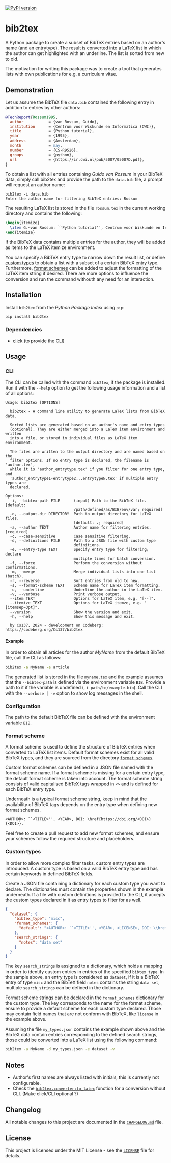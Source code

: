 [![PyPI version](https://img.shields.io/pypi/v/bib2tex.svg)](https://pypi.org/project/bib2tex/)

# bib2tex

A Python package to create a subset of BibTeX entries based on an author's name
(and an entrytype). The result is converted into a LaTeX list in which the author
can get highlighted with an underline. The list is sorted from new to old.

The motivation for writing this package was to create a tool that generates lists
with own publications for e.g. a curriculum vitae.


## Demonstration

Let us assume the BibTeX file `data.bib` contained the following entry in addition
to entries by other authors:

```bibtex
@TechReport{Rossum1995,
  author           = {van Rossum, Guido},
  institution      = {Centrum voor Wiskunde en Informatica (CWI)},
  title            = {Python tutorial},
  year             = {1995},
  address          = {Amsterdam},
  month            = may,
  number           = {CS-R9526},
  groups           = {python},
  url              = {https://ir.cwi.nl/pub/5007/05007D.pdf},
}
```

To obtain a list with all entries containing *Guido van Rossum* in your BibTeX
data, simply call bib2tex and provide the path to the `data.bib` file, a prompt
will request an author name:

```text
bib2tex -i data.bib
Enter the author name for filtering BibTeX entries: Rossum
```

The resulting LaTeX list is stored in the file `rossum.tex` in the current working
directory and contains the following:

```tex
\begin{itemize}
  \item G.~van Rossum: ``Python tutorial'', Centrum voor Wiskunde en Informatica (CWI), 1995.
\end{itemize}
```

If the BibTeX data contains multiple entries for the author, they will be added
as items to the LaTeX itemize environment.

You can specify a BibTeX entry type to narrow down the result list, or define
[custom types](https://codeberg.org/Cs137/bib2tex/src/branch/dev/README.md#custom-types)
to obtain a list with a subset of a certain BibTeX entry type.
Furthermore, [format schemes](https://codeberg.org/Cs137/bib2tex/src/branch/dev/README.md#format-scheme)
can be added to adjust the formatting of the LaTeX item string if desired.
There are more options to influence the conversion and run the command withouth
any need for an interaction.


## Installation

Install `bib2tex` from the *Python Package Index* using `pip`:

```bash
pip install bib2tex
```

### Dependencies

- [click](https://pypi.org/project/click/) (to provide the CLI)


## Usage

### CLI

The CLI can be called with the command `bib2tex`, if the package is installed.
Run it with the `--help` option to get the following usage information and a list
of all options:

```text
Usage: bib2tex [OPTIONS]

  bib2tex - A command line utility to generate LaTeX lists from BibTeX data.

  Sorted lists are generated based on an author's name and entry types
  (optional). They are either merged into a LaTeX item environment and written
  into a file, or stored in individual files as LaTeX item environment.

  The files are written to the output directory and are named based on the
  filter options. If no entry type is declared, the filename is 'author.tex',
  while it is 'author_entrytype.tex' if you filter for one entry type, and
  'author_entrytype1-entrytype2...entrytypeN.tex' if multiple entry types are
  declared.

Options:
  -i, --bibtex-path FILE      (input) Path to the BibTeX file.  [default:
                              /path/defined/as/BIB/env/var; required]
  -o, --output-dir DIRECTORY  Path to output directory for LaTeX files.
                              [default: .; required]
  -a, --author TEXT           Author name for filtering entries.  [required]
  -c, --case-sensitive        Case sensitive filtering.
  -d, --definitions FILE      Path to a JSON file with custom type
                              definitions.
  -e, --entry-type TEXT       Specify entry type for filtering; declare
                              multiple times for batch conversion.
  -f, --force                 Perform the conversion without confirmations.
  -m, --merge                 Merge individual lists into one list (batch).
  -r, --reverse               Sort entries from old to new.
  -s, --format-scheme TEXT    Scheme name for LaTeX item formatting.
  -u, --underline             Underline the author in the LaTeX item.
  -v, --verbose               Print verbose output.
  --item TEXT                 Options for LaTeX item, e.g. "[--]".
  --itemize TEXT              Options for LaTeX itemze, e.g. "[itemsep=3pt]".
  --version                   Show the version and exit.
  -h, --help                  Show this message and exit.

  by Cs137, 2024 - development on Codeberg: https://codeberg.org/Cs137/bib2tex
 ```

#### Example

In order to obtain all articles for the author *MyName* from the default BibTeX
file, call the CLI as follows:

```bash
bib2tex -a MyName -e article
```

The generated list is stored in the file `myname.tex` and the example assumes
that the `--bibtex-path` is defined via the environment variable `BIB`.
Provide a path to it if the variable is undefined (`-i path/to/example.bib`).
Call the CLI with the `--verbose | -v` option to show log messages in the shell.


### Configuration

The path to the default BibTeX file can be defined with the environment variable `BIB`.

### Format scheme

A format scheme is used to define the structure of BibTeX entries when converted
to LaTeX list items. Default format schemes exist for all valid BibTeX types, and
they are sourced from the directory [`format_schemes`](https://codeberg.org/Cs137/bib2tex/src/branch/dev/bib2tex/format_schemes).

Custom format schemes can be defined in a JSON file named with the format scheme
name. If a format scheme is missing for a certain entry type, the default format
scheme is taken into account. The format scheme string consists of valid
capitalised BibTeX tags wrapped in `<>` and is defined for each BibTeX entry type.

Underneath is a typical format scheme string, keep in mind that the availability
of BibTeX tags depends on the entry type when defining new format schemes.

```text
<AUTHOR>: ``<TITLE>'', <YEAR>, DOI: \href{https://doi.org/<DOI>}{<DOI>}.
```

Feel free to create a pull request to add new format schemes, and ensure your
schemes follow the required structure and placeholders.

### Custom types

In order to allow more complex filter tasks, custom entry types are introduced.
A custom type is based on a valid BibTeX entry type and has certain keywords in
defined BibTeX fields.

Create a JSON file containing a dictionary for each custom type you want to declare.
The dictionaries must contain the properties shown in the example underneath.
If a file with custom definitions is provided to the CLI, it accepts the custom
types declared in it as entry types to filter for as well.

```json
{
  "dataset": {
    "bibtex_type": "misc",
    "format_schemes": {
      "default": "<AUTHOR>: ``<TITLE>'', <YEAR>, <LICENSE>, DOI: \\href{https://doi.org/<DOI>}{<DOI>}."
    },
    "search_strings": {
      "notes": "data set"
    }
  }
}
```

The key `search_strings` is assigned to a dictionary, which holds a mapping in
order to identify custom entries in entries of the specified `bibtex_type`.
In the sample above, an entry type is considered as `dataset`, if it is a BibTeX
entry of type `misc` and the BibTeX field `notes` contains the string `data set`,
multiple `search_strings` can be defined in the dictionary.

Format scheme strings can be declared in the `format_schemes` dictionary for the
custom type. The key corresponds to the name for the format scheme, ensure to
provide a default scheme for each custom type declared. Those may contain field
names that are not conform with BibTeX, like `license` in the example above.

Assuming the file `my_types.json` contains the example shown above and the BibTeX
data contain entries corresponding to the defined search strings, those could be
converted into a LaTeX list using the following command:

```bash
bib2tex -a MyName -d my_types.json -e dataset -v
```


## Notes

- Author's first names are always listed with initials, this is currently not configurable.
- Check the [`bib2tex.converter:to_latex`](https://codeberg.org/Cs137/bib2tex/src/branch/dev/bib2tex/converter.py)
  function for a conversion without CLI. (Make click/CLI optional ?)


## Changelog

All notable changes to this project are documented in the
[`CHANGELOG.md`](https://codeberg.org/Cs137/bib2tex/src/branch/dev/CHANGELOG.md) file.

## License

This project is licensed under the MIT License - see the
[`LICENSE`](https://codeberg.org/Cs137/bib2tex/src/branch/dev/LICENSE) file for details.


